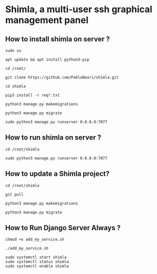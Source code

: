 # Shimla, a multi-user ssh graphical management panel

## How to install shimla on server ?

```
sudo su
```

```
apt update && apt install python3-pip
```

```
cd /root/
```

```
git clone https://github.com/PabloNoori/shimla.git
```

```
cd shimla
```


```
pip3 install -r req*.txt
```

```
python3 manage.py makemigrations
```


```
python3 manage.py migrate
```

```
sudo python3 manage.py runserver 0.0.0.0:7077
```

## How to run shimla on server ?

```
cd /root/shimla
```

```
sudo python3 manage.py runserver 0.0.0.0:7077
```

## How to update a Shimla project?

```
cd /root/shimla
```

```
git pull
```

```
python3 manage.py makemigrations
```

```
python3 manage.py migrate
```


## How to Run Django Server Always ?

```
chmod +x add_my_service.sh
```

```
./add_my_service.sh
```

```
sudo systemctl start shimla
sudo systemctl status shimla
sudo systemctl enable shimla
```